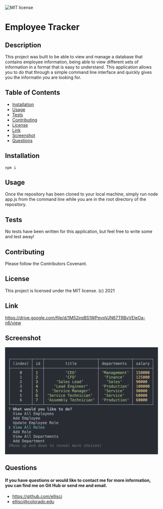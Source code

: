 ![MIT license](https://img.shields.io/badge/MIT-license-blue)

# Employee Tracker

## Description

This project was built to be able to view and manage a database that contains employee information, being able to view different sets of information in a format that is easy to understand. This application allows you to do that through a simple command line interface and quickly gives you the informatin you are looking for.

## Table of Contents

- [Installation](#installation)
- [Usage](#usage)
- [Tests](#tests)
- [Contributing](#contributing)
- [License](#license)
- [Link](#link)
- [Screenshot](#screenshot)
- [Questions](#questions)

## Installation

    npm i

## Usage

Once the repository has been cloned to your local machine, simply run node app.js from the command line while you are in the root directory of the repository.

## Tests

No tests have been written for this application, but feel free to write some and test away!

## Contributing

Please follow the Contributors Covenant.

## License

This project is licensed under the MIT license. (c) 2021

## Link

https://drive.google.com/file/d/1M52irqBS1WPeypVJN67TRBvVEleOa-n6/view

## Screenshot

![Employee Tracker](./images/employee-tracker.png)

## Questions

#### If you have questions or would like to contact me for more information, you can find me on Git Hub or send me and email.

- https://github.com/elliscj
- elliscj@colorado.edu
